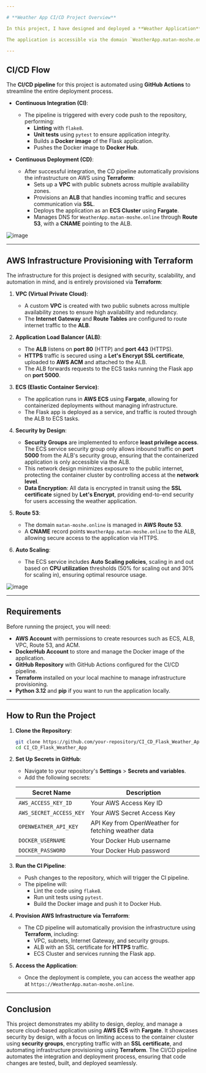 ```yaml
---

# **Weather App CI/CD Project Overview**

In this project, I have designed and deployed a **Weather Application** using **Python Flask**, which fetches real-time weather data from the **OpenWeather API**. The application is containerized using **Docker** and deployed on **AWS ECS (Elastic Container Service)** with **Fargate** to handle the container orchestration. All infrastructure resources are provisioned using **Terraform**, ensuring a secure, scalable, and automated deployment process.

The application is accessible via the domain `WeatherApp.matan-moshe.online`, managed through **AWS Route 53**. Traffic is routed securely through an **Application Load Balancer (ALB)** with **HTTPS** enabled, secured by a **Let's Encrypt SSL certificate** that is uploaded to **AWS Certificate Manager (ACM)**. This ensures encrypted communication between users and the application.

---
```


## **CI/CD Flow**

The **CI/CD pipeline** for this project is automated using **GitHub Actions** to streamline the entire deployment process.

- **Continuous Integration (CI)**:
    - The pipeline is triggered with every code push to the repository, performing:
        - **Linting** with `flake8`.
        - **Unit tests** using `pytest` to ensure application integrity.
        - Builds a **Docker image** of the Flask application.
        - Pushes the Docker image to **Docker Hub**.

- **Continuous Deployment (CD)**:
    - After successful integration, the CD pipeline automatically provisions the infrastructure on AWS using **Terraform**:
        - Sets up a **VPC** with public subnets across multiple availability zones.
        - Provisions an **ALB** that handles incoming traffic and secures communication via **SSL**.
        - Deploys the application as an **ECS Cluster** using **Fargate**.
        - Manages DNS for `WeatherApp.matan-moshe.online` through **Route 53**, with a **CNAME** pointing to the ALB.

![image](https://github.com/user-attachments/assets/89ac0fce-f5db-48dc-965d-c28da98f83a8)


---

## **AWS Infrastructure Provisioning with Terraform**

The infrastructure for this project is designed with security, scalability, and automation in mind, and is entirely provisioned via **Terraform**:

1. **VPC (Virtual Private Cloud)**:
    - A custom **VPC** is created with two public subnets across multiple availability zones to ensure high availability and redundancy.
    - The **Internet Gateway** and **Route Tables** are configured to route internet traffic to the **ALB**.

2. **Application Load Balancer (ALB)**:
    - The **ALB** listens on **port 80** (HTTP) and **port 443** (HTTPS).
    - **HTTPS** traffic is secured using a **Let's Encrypt SSL certificate**, uploaded to **AWS ACM** and attached to the ALB.
    - The ALB forwards requests to the ECS tasks running the Flask app on **port 5000**.

3. **ECS (Elastic Container Service)**:
    - The application runs in **AWS ECS** using **Fargate**, allowing for containerized deployments without managing infrastructure.
    - The Flask app is deployed as a service, and traffic is routed through the ALB to ECS tasks.

4. **Security by Design**:
    - **Security Groups** are implemented to enforce **least privilege access**. The ECS service security group only allows inbound traffic on **port 5000** from the ALB's security group, ensuring that the containerized application is only accessible via the ALB.
    - This network design minimizes exposure to the public internet, protecting the container cluster by controlling access at the **network level**.
    - **Data Encryption**: All data is encrypted in transit using the **SSL certificate** signed by **Let's Encrypt**, providing end-to-end security for users accessing the weather application.

5. **Route 53**:
    - The domain `matan-moshe.online` is managed in **AWS Route 53**.
    - A **CNAME** record points `WeatherApp.matan-moshe.online` to the ALB, allowing secure access to the application via HTTPS.

6. **Auto Scaling**:
    - The ECS service includes **Auto Scaling policies**, scaling in and out based on **CPU utilization** thresholds (50% for scaling out and 30% for scaling in), ensuring optimal resource usage.

![image](https://github.com/user-attachments/assets/f72f6ac2-52b9-454e-bcf6-e583b7bf51fb)


---

## **Requirements**

Before running the project, you will need:

- **AWS Account** with permissions to create resources such as ECS, ALB, VPC, Route 53, and ACM.
- **DockerHub Account** to store and manage the Docker image of the application.
- **GitHub Repository** with GitHub Actions configured for the CI/CD pipeline.
- **Terraform** installed on your local machine to manage infrastructure provisioning.
- **Python 3.12** and **pip** if you want to run the application locally.

---

## **How to Run the Project**

1. **Clone the Repository**:
   ```bash
   git clone https://github.com/your-repository/CI_CD_Flask_Weather_App.git
   cd CI_CD_Flask_Weather_App
   ```

2. **Set Up Secrets in GitHub**:
   - Navigate to your repository's **Settings** > **Secrets and variables**.
   - Add the following secrets:

   | Secret Name               | Description                                      |
   |---------------------------|--------------------------------------------------|
   | `AWS_ACCESS_KEY_ID`        | Your AWS Access Key ID                           |
   | `AWS_SECRET_ACCESS_KEY`    | Your AWS Secret Access Key                       |
   | `OPENWEATHER_API_KEY`      | API Key from OpenWeather for fetching weather data|
   | `DOCKER_USERNAME`          | Your Docker Hub username                         |
   | `DOCKER_PASSWORD`          | Your Docker Hub password                         |

3. **Run the CI Pipeline**:
   - Push changes to the repository, which will trigger the CI pipeline.
   - The pipeline will:
     - Lint the code using `flake8`.
     - Run unit tests using `pytest`.
     - Build the Docker image and push it to Docker Hub.

4. **Provision AWS Infrastructure via Terraform**:
   - The CD pipeline will automatically provision the infrastructure using **Terraform**, including:
     - VPC, subnets, Internet Gateway, and security groups.
     - ALB with an SSL certificate for **HTTPS** traffic.
     - ECS Cluster and services running the Flask app.

5. **Access the Application**:
   - Once the deployment is complete, you can access the weather app at `https://WeatherApp.matan-moshe.online`.

---

## **Conclusion**

This project demonstrates my ability to design, deploy, and manage a secure cloud-based application using **AWS ECS** with **Fargate**. It showcases security by design, with a focus on limiting access to the container cluster using **security groups**, encrypting traffic with an **SSL certificate**, and automating infrastructure provisioning using **Terraform**. The CI/CD pipeline automates the integration and deployment process, ensuring that code changes are tested, built, and deployed seamlessly.

